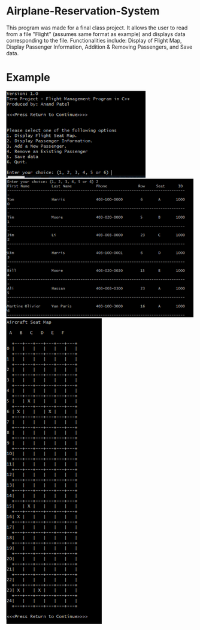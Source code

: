# Airplane-Reservation-System
This program was made for a final class project. It allows the user to read from a file "Flight" (assumes same format as example) and displays data corresponding to the file. Functionalities include: Display of Flight Map, Display Passenger Information, Addition & Removing Passengers, and Save data.

# Example
<img src="Images/Home_screen.PNG" >
<img src="Images/Passenger_info.PNG" width = "500">
<img src="Images/Passenger_Map.PNG" >
